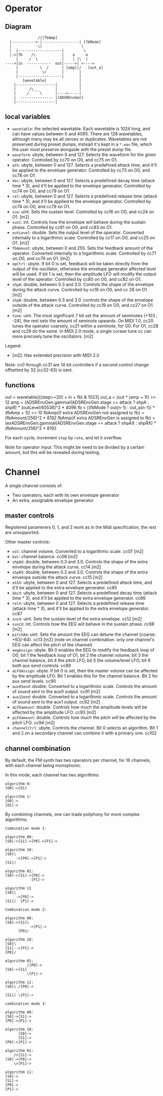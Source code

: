 # Operator

## Diagram

```
               /|[fbAmp]               
  |-----------<-|-----------------| [fbMode]
  |            \|                  \
  |  |--------------------|         \
  |->|fb    /\            |    o     o
     |     /  \           |    | |\  |
---->|in  -----------  out|----->| >---->
     |          \  /      | [amp]|/   [out_a]
     |           \/       |       |
     |--------------------|       |
        [wavetable]               |
    |------------------|          |
    |      /\___       |          |
    |     /     \      |---->-----|
    |  --------------- |[ADSREnvGen]
    |------------------|
```
## local variables

* `wavetable`: the selected wavetable. Each wavetable is 1024 long, and can have values between 0 and 4095. There are 128 wavetables, although many may be all zeroes or duplicates. Wavetables are not preserved during preset dumps, instead it's kept in a `*.wav` file, which the user must preserve alongside with the preset dump file.
* `waveform`: ubyte, between 0 and 127. Selects the waveform for the given operator. Controlled by cc70 on O0, and cc75 on O1.
* `atk`: ubyte, between 0 and 127. Selects a predefined attack time, and it'll be applied to the envelope generator. Controlled by cc73 on O0, and cc78 on O1.
* `dec`: ubyte, between 0 and 127. Selects a predefined decay time (attack time * 3), and it'll be applied to the envelope generator. Controlled by cc74 on O0, and cc79 on O1.
* `rel`: ubyte, between 0 and 127. Selects a predefined release time (attack time * 3), and it'll be applied to the envelope generator. Controlled by cc74 on O0, and cc79 on O1.
* `sus`: uint. Sets the sustain level. Controlled by cc16 on O0, and cc24 on O1. [m2]
* `susC`: int. Controls how the envelope will behave during the sustain phase. Controlled by cc81 on O0, and cc83 on O1.
* `outLevel`: double. Sets the output level of the operator. Converted internally to a logarithmic scale. Controlled by cc17 on O0, and cc25 on O1. [m2]
* `fbAmount`: ubyte, between 0 and 255. Sets the feedback amount of the operator. Converted internally to a logarithmic scale. Controlled by cc71 on O0, and cc76 on O1. [m2]
* `opCtrl`: ubyte. If bit 0 is set, feedback will be taken directly from the output of the oscillator, otherwise the envelope generator affected level will be used. If bit 1 is set, then the amplitude LFO will modify the output level of the operator. Controlled by cc80 on O0, and cc82 on O1.
* `shpA`: double, between 0.3 and 3.0. Controls the shape of the envelope during the attack curve. Controlled by cc18 on O0, and cc 26 on O1. [m2]
* `shpB`: double, between 0.3 and 3.0. controls the shape of the envelope outside of the attack curve. Controlled by cc19 on O0, and cc27 on O1. [m2]
* `tune`: uint. The most significant 7 bit set the amount of seminotes (+103 ; -24), the rest sets the amount of seminote upwards. On MIDI 1.0, cc20 tunes the operator coarsely, cc21 within a seminote, for O0. For O1, cc28 and cc29 do the same. In MIDI 2.0 mode, a single corase tune cc can more precisely tune the oscillators. [m2]

Legend:

* [m2]: Has extended precision with MIDI 2.0

Note: cc0 through cc31 are 14 bit controllers if a second control change offsetted by 32 (cc32-63) is sent. 

## functions

out = wavetable[((step>>20) + in + fb) & 1023]
out_a = (out * (amp + 1)) >> 12
amp = (ADSREnvGen.gammaI(ADSREnvGen.stage == attack ? shpA : shpR) * (outLevel/65536)^2 * 4096
fb = ((fbMode ? out(n-1) : out_a(n-1)) * (fbAmp + 1)) >> 10
fbAmp{if extra ADSREnvGen not assigned to fb} = (fbAmount/256)^2 * 8192
fbAmp{if extra ADSREnvGen is assigned to fb} = (exADSREnvGen.gammaI(ADSREnvGen.stage == attack ? shpAX : shpRX) * (fbAmount/256)^2 * 8192

For each cycle, increment `step` by `rate`, and let it overflow.

Note for operator input: This might be need to be divided by a certain amount, but this will be revealed during testing.

# Channel

A single channel consists of:

* Two operators, each with its own envelope generator
* An extra, assignable envelope generator

## master controls

Registered paramerers 0, 1, and 2 work as in the Midi specification, the rest are unsupported.

Other master controls:

* `vol`: channel volume. Converted to a logarithmic scale. cc07 [m2]
* `bal`: channel balance. cc08 [m2]
* `shpAX`: double, between 0.3 and 3.0. Controls the shape of the extra envelope during the attack curve. cc14 [m2]
* `shpRX`: double, between 0.3 and 3.0. Controls the shape of the extra envelope outside the attack curve. cc15 [m2]
* `atkX`: ubyte, between 0 and 127. Selects a predefined attack time, and it'll be applied to the extra envelope generator. cc85
* `decX`: ubyte, between 0 and 127. Selects a predefined decay time (attack time * 3), and it'll be applied to the extra envelope generator. cc86
* `relX`: ubyte, between 0 and 127. Selects a predefined release time (attack time * 3), and it'll be applied to the extra envelope generator. cc87
* `susX`: uint. Sets the sustain level of the extra envelope. cc12 [m2]
* `susCX`: int. Controls how the EEG will behave in the sustain phase. cc88 [m2]
* `pitchAm`: uint. Sets the amount the EEG can detune the channel (coarse: +63/-64). cc13 [m2] (note on channel combination: only one channel's EEG can affect the pitch of the channel)
* `eegAssign`: ubyte. Bit 0 enables the EEG to modify the feedback loop of O0, bit 1 the feedback loop of O1, bit 2 the channel volume, bit 3 the channel balance, bit 4 the pitch LFO, bit 5 the volume/level LFO, bit 6 both aux send controls. cc89
* `aLFOAssign`: ubyte. If bit 0 is set, then the master volume can be affected by the amplitude LFO. Bit 1 enables this for the channel balance. Bit 2 for aux send levels. cc90
* `aux0Send`: double. Converted to a logarithmic scale. Controls the amount of sound sent to the aux0 output. cc91 [m2]
* `aux1Send`: double. Converted to a logarithmic scale. Controls the amount of sound sent to the aux1 output. cc92 [m2]
* `aLFOamount`: double. Controls how much the amplitude levels will be affected by the amplitude LFO. cc93 [m2]
* `pLFOamount`: double. Controls how much the pitch will be affected by the pitch LFO. cc94 [m2]
* `channelCtrl`: ubyte. Controls the channel. Bit 0 selects an algorithm. Bit 1 and 2 on a secondary channel can combine it with a primary one. cc102

## channel combination

By default, the FM synth has two operators per channel, for 16 channels, with each channel being monophonic.

In this mode, each channel has two algorithms:

```
algorithm 0:
[O0]->[O1]

algorithm 1:
[O0]->
[O1]->
```

By combining channels, one can trade poliphony for more complex algorithms:
```
Combination mode 1:

algorithm 00:
[S0]->[S1]->[P0]->[P1]->

algorithm 10:
[S0]\
     ->[P0]->[P1]->
[S1]/

algorithm 01:
[S0]->[S1]->[P0]->
            [P1]->

algorithm 11
[S0]\
     ->[P0]->
[S1]/  [P1]->

Combination mode 2:

algorithm 00:
[S0]->[S1]\
           ->[P1]->
      [P0]/

algorithm 10:
[S0]\
[S1]-->[P1]->
[P0]/

algorithm 01:
          /[P0]->
[S0]->[S1]
          \[P1]->

algorithm 11:
[S0]\ /[P0]->
     -
[S1]/ \[P1]->

combination mode 3:

algorithm 00:
[S0]->[S1]->
[P0]->[P1]->

algorithm 10:
      [S0]->
      [S1]->
[P0]->[P1]->

algorithm 01:
    />[S1]->
[S0]->[P0]->
    \>[P1]->

algorithm 11:
[S0]->
[S1]->
[P0]->
[P1]->
```